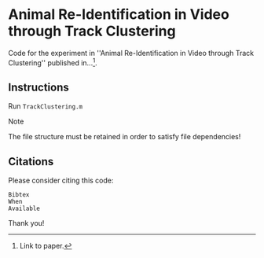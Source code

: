 # Animal Re-Identification in Video through Track Clustering

Code for the experiment in ''Animal Re-Identification in Video through Track Clustering'' published in...[^1].

## Instructions
Run `TrackClustering.m`
> [!NOTE]
> The file structure must be retained in order to satisfy file dependencies!

## Citations
Please consider citing this code:
```
Bibtex
When
Available
```
Thank you!

[^1]: Link to paper.
